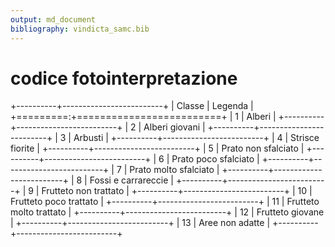 ```yaml
---
output: md_document
bibliography: vindicta_samc.bib
---
```


# codice fotointerpretazione

+----------+-------------------------+
| Classe   | Legenda                 |
+=========:+=========================+
| 1        | Alberi                  |
+----------+-------------------------+
| 2        | Alberi giovani          |
+----------+-------------------------+
| 3        | Arbusti                 |
+----------+-------------------------+
| 4        | Strisce fiorite         |
+----------+-------------------------+
| 5        | Prato non sfalciato     |
+----------+-------------------------+
| 6        | Prato poco sfalciato    |
+----------+-------------------------+
| 7        | Prato molto sfalciato   |
+----------+-------------------------+
| 8        | Fossi e carrareccie     |
+----------+-------------------------+
| 9        | Frutteto non trattato   |
+----------+-------------------------+
| 10       | Frutteto poco trattato  |
+----------+-------------------------+
| 11       | Frutteto molto trattato |
+----------+-------------------------+
| 12       | Frutteto giovane        |
+----------+-------------------------+
| 13       | Aree non adatte         |
+----------+-------------------------+
